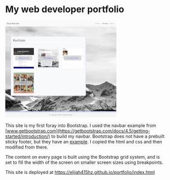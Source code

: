 # My web developer portfolio

![portfolio preview](images/portfolio_preview.png)

This site is my first foray into Bootstrap. I used the navbar example from [www.getbootstrap.com](https://getbootstrap.com/docs/4.5/getting-started/introduction/) to build my navbar. Bootstrap does not have a prebuilt sticky footer, but they have an [example](https://getbootstrap.com/docs/4.5/examples/sticky-footer/). I copied the html and css and then modified from there.

The content on every page is built using the Bootstrap grid system, and is set to fill the width of the screen on smaller screen sizes using breakpoints.

This site is deployed at https://elijah415hz.github.io/portfolio/index.html